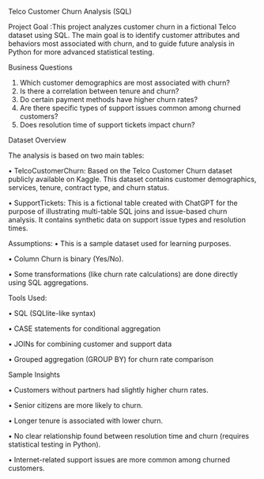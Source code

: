Telco Customer Churn Analysis (SQL)

Project Goal :This project analyzes customer churn in a fictional Telco dataset using SQL. The main goal is to identify customer attributes and behaviors most associated with churn, and to guide future analysis in Python for more advanced statistical testing.


 Business Questions
 1. Which customer demographics are most associated with churn?
 2. Is there a correlation between tenure and churn?
 3. Do certain payment methods have higher churn rates?
 4. Are there specific types of support issues common among churned customers?
 5. Does resolution time of support tickets impact churn?


Dataset Overview

The analysis is based on two main tables:

 • TelcoCustomerChurn: Based on the Telco Customer Churn dataset publicly available on Kaggle. This dataset contains customer demographics, services, tenure, contract type, and churn status.
 
 • SupportTickets: This is a fictional table created with ChatGPT for the purpose of illustrating multi-table SQL joins and issue-based churn analysis. It contains synthetic data on support issue types and resolution times.


Assumptions:
 • This is a sample dataset used for learning purposes.
 
 • Column Churn is binary (Yes/No).
 
 • Some transformations (like churn rate calculations) are done directly using SQL aggregations.


 Tools Used:
 
 • SQL (SQLlite-like syntax)
 
 • CASE statements for conditional aggregation
 
 • JOINs for combining customer and support data
 
 • Grouped aggregation (GROUP BY) for churn rate comparison


 Sample Insights
 
 • Customers without partners had slightly higher churn rates.
 
 • Senior citizens are more likely to churn.
 
 • Longer tenure is associated with lower churn.
 
 • No clear relationship found between resolution time and churn (requires statistical testing in Python).
 
 • Internet-related support issues are more common among churned customers.
